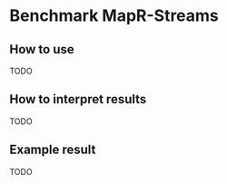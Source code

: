 # Benchmark MapR-Streams

## How to use

TODO

## How to interpret results

TODO

## Example result

TODO

